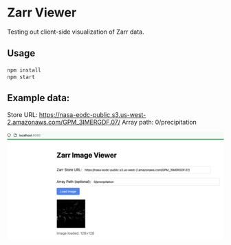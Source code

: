 # Zarr Viewer

Testing out client-side visualization of Zarr data.

## Usage

```
npm install
npm start
```

## Example data:

Store URL: https://nasa-eodc-public.s3.us-west-2.amazonaws.com/GPM_3IMERGDF.07/
Array path: 0/precipitation

![interface](screenshot.png)
